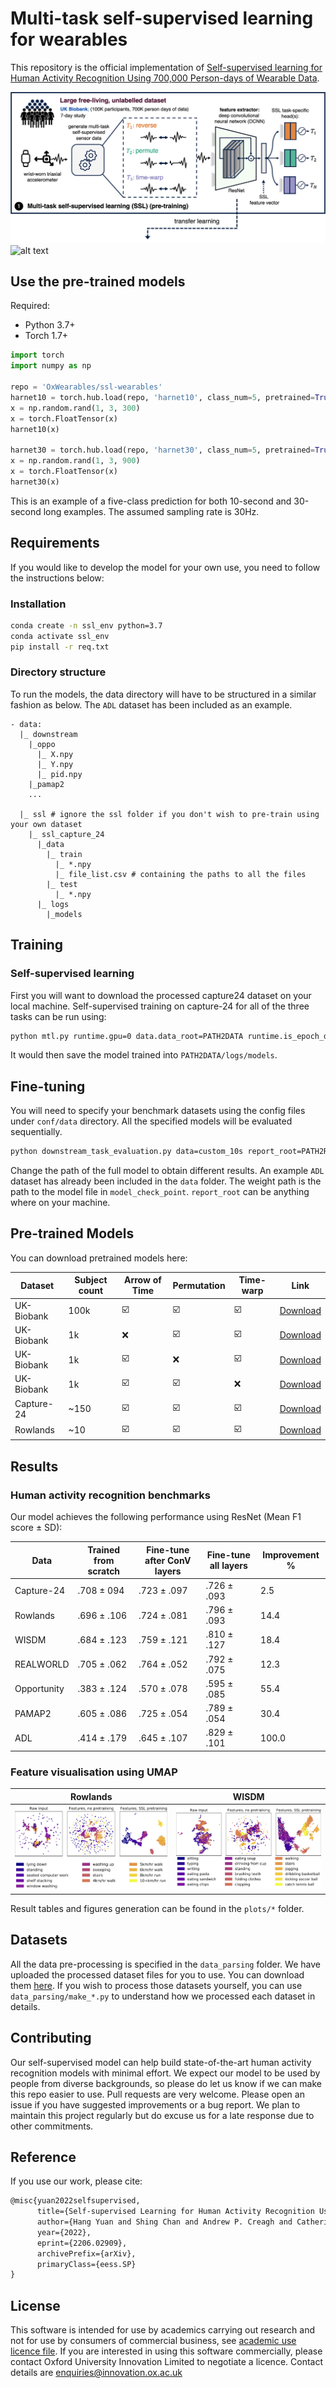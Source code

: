 # Multi-task self-supervised learning for wearables

This repository is the official implementation of [Self-supervised learning for Human Activity Recognition Using 700,000 Person-days of Wearable Data](https://arxiv.org/abs/2206.02909).

![alt text](plots/imgs/ssl_pretrain.png)
![alt text](plots/imgs/ssl_finetune_capture24.png)

## Use the pre-trained models
Required:
* Python 3.7+
* Torch 1.7+

```python
import torch
import numpy as np

repo = 'OxWearables/ssl-wearables'
harnet10 = torch.hub.load(repo, 'harnet10', class_num=5, pretrained=True)
x = np.random.rand(1, 3, 300)
x = torch.FloatTensor(x)
harnet10(x)

harnet30 = torch.hub.load(repo, 'harnet30', class_num=5, pretrained=True)
x = np.random.rand(1, 3, 900)
x = torch.FloatTensor(x)
harnet30(x)
```
This is an example of a five-class prediction for both 10-second and 30-second long examples.
The assumed sampling rate is 30Hz.

## Requirements
If you would like to develop the model for your own use, you need to follow the instructions below:
### Installation
```bash
conda create -n ssl_env python=3.7
conda activate ssl_env
pip install -r req.txt
```


### Directory structure
To run the models, the data directory will have to be structured in a similar fashion as below. The `ADL` dataset has been included
as an example.
```shell
- data:
  |_ downstream
    |_oppo
      |_ X.npy
      |_ Y.npy
      |_ pid.npy
    |_pamap2
    ...

  |_ ssl # ignore the ssl folder if you don't wish to pre-train using your own dataset
    |_ ssl_capture_24
      |_data
        |_ train
          |_ *.npy
          |_ file_list.csv # containing the paths to all the files
        |_ test
          |_ *.npy
      |_ logs
        |_models
```


## Training
### Self-supervised learning
First you will want to download the processed capture24 dataset on your local machine. Self-supervised training on capture-24 for all of the three tasks can be run using:
```bash
python mtl.py runtime.gpu=0 data.data_root=PATH2DATA runtime.is_epoch_data=True data=ssl_capture_24 task=all task.scale=false augmentation=all   model=resnet data.batch_subject_num=5 dataloader=ten_sec
```
It would then save the model trained into `PATH2DATA/logs/models`.

## Fine-tuning
You will need to specify your benchmark datasets using the config files under `conf/data` directory.
All the specified models will be evaluated sequentially.
```bash
python downstream_task_evaluation.py data=custom_10s report_root=PATH2REPORT evaluation.flip_net_path=PATH2WEIGHT data.data_root=PATH2DATA is_dist=True evaluation=all
```
Change the path of the full model to obtain different results. An example `ADL` dataset has already been included in the
`data` folder.  The weight path is the path to the model file in `model_check_point`. `report_root` can be
anything where on your machine.

## Pre-trained Models
You can download pretrained models here:

| Dataset   |   Subject count | Arrow of Time | Permutation | Time-warp |  Link |
| ------------------ |---------------- | -------------- |---------------- |  --- | ---|
|  UK-Biobank   |  100k | ☑️  |  ☑️  |   ☑️  | [Download](https://wearables-files.ndph.ox.ac.uk/files/ssl/mtl_best.mdl) |
|  UK-Biobank   |  1k | ❌  | ☑️ |     ☑️️  | [Download](https://wearables-files.ndph.ox.ac.uk/files/ssl/aFalse_pTrue_tTrue.mdl) |
|  UK-Biobank   |  1k |  ☑️   |❌ |  ☑️  | [Download](https://wearables-files.ndph.ox.ac.uk/files/ssl/aTrue_pFalse_tTrue.mdl) |
|  UK-Biobank   |  1k |   ☑️ | ☑️  |   ❌  | [Download](https://wearables-files.ndph.ox.ac.uk/files/ssl/aTrue_pTrue_tFalse.mdl) |
|  Capture-24   |  ~150 | ☑️  |  ☑️  |   ☑️  | [Download](https://wearables-files.ndph.ox.ac.uk/files/ssl/ssl_capture24.mdl) |
|  Rowlands   |  ~10 | ☑️  |  ☑️  |   ☑️  | [Download](https://wearables-files.ndph.ox.ac.uk/files/ssl/ssl_rowlands.mdl) |


## Results
### Human activity recognition benchmarks
Our model achieves the following performance using ResNet (Mean F1 score &#177; SD):

| Data   |   Trained from scratch | Fine-tune after ConV layers  | Fine-tune all layers | Improvement % |
| ------------------ |---------------- | -------------- |---------------- |  --- |
|  Capture-24   |     .708 &#177; 094 | .723 &#177; .097 | .726 &#177; .093  |  2.5 |
|  Rowlands   |     .696 &#177; .106 | .724 &#177; .081 | .796 &#177; .093 | 14.4  |
|  WISDM   |     .684 &#177; .123 | .759 &#177; .121 | .810 &#177; .127 | 18.4  |
|  REALWORLD   |    .705 &#177; .062 | .764 &#177; .052 | .792 &#177; .075 |  12.3 |
|  Opportunity   |     .383 &#177; .124 | .570 &#177; .078 | .595 &#177; .085 | 55.4 |
|  PAMAP2  |    .605 &#177; .086 | .725 &#177; .054 | .789 &#177; .054| 30.4 |
|  ADL  |    .414 &#177; .179 | .645 &#177; .107 | .829 &#177; .101 |  100.0  |


### Feature visualisation using UMAP

Rowlands             |  WISDM
:-------------------------:|:-------------------------:
![](plots/imgs/umap_rowlands.png)  |  ![](plots/imgs/umap_wisdm.png)

Result tables and figures generation can be found in the `plots/*` folder.

## Datasets
All the data pre-processing is specified in the `data_parsing` folder. We have uploaded the processed dataset files for you to use.
You can download them [here](https://zenodo.org/record/6574265#.YovCMi8w1qs). If you wish to process those datasets yourself, you can use `data_parsing/make_*.py` to understand how we processed each
dataset in details.


## Contributing

Our self-supervised model can help build state-of-the-art human activity recognition models with minimal effort.
We expect our model to be used by people from diverse backgrounds, so please do let us know if we can make this
repo easier to use. Pull requests are very welcome. Please open an issue if you have suggested improvements or a bug report. We plan to maintain this project regularly but do excuse us for a late response due to other commitments.

## Reference
If you use our work, please cite:

```tex
@misc{yuan2022selfsupervised,
      title={Self-supervised Learning for Human Activity Recognition Using 700,000 Person-days of Wearable Data}, 
      author={Hang Yuan and Shing Chan and Andrew P. Creagh and Catherine Tong and David A. Clifton and Aiden Doherty},
      year={2022},
      eprint={2206.02909},
      archivePrefix={arXiv},
      primaryClass={eess.SP}
}
```

## License
This software is intended for use by academics carrying out research and not for use by consumers of
commercial business, see [academic use licence file](LICENSE.md). If you are interested in using this software commercially,
please contact Oxford University Innovation Limited to negotiate a licence. Contact details are enquiries@innovation.ox.ac.uk


